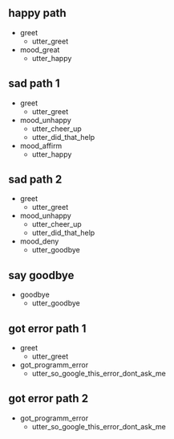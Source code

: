 ## happy path
* greet
  - utter_greet
* mood_great
  - utter_happy

## sad path 1
* greet
  - utter_greet
* mood_unhappy
  - utter_cheer_up
  - utter_did_that_help
* mood_affirm
  - utter_happy

## sad path 2
* greet
  - utter_greet
* mood_unhappy
  - utter_cheer_up
  - utter_did_that_help
* mood_deny
  - utter_goodbye

## say goodbye
* goodbye
  - utter_goodbye

## got error path 1
* greet
  - utter_greet
* got_programm_error
  - utter_so_google_this_error_dont_ask_me

## got error path 2
* got_programm_error
  - utter_so_google_this_error_dont_ask_me